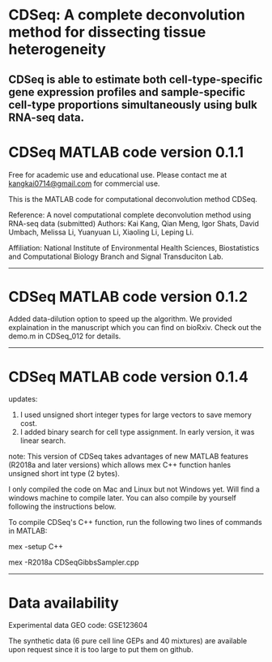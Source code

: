 # CDSeq: A complete deconvolution method for dissecting tissue heterogeneity
CDSeq is able to estimate both cell-type-specific gene expression profiles and sample-specific cell-type proportions simultaneously using bulk RNA-seq data.  
----------------------------------------------
# CDSeq MATLAB code version 0.1.1

Free for academic use and educational use. Please contact me at kangkai0714@gmail.com for commercial use. 

This is the MATLAB code for computational deconvolution method CDSeq. 

Reference: A novel computational complete deconvolution method using RNA-seq data (submitted)
Authors: Kai Kang, Qian Meng, Igor Shats, David Umbach, Melissa Li, Yuanyuan Li, Xiaoling Li, Leping Li.

Affiliation: National Institute of Environmental Health Sciences, Biostatistics and Computational Biology Branch and Signal Transduciton Lab.

-----------------------------------------------
# CDSeq MATLAB code version 0.1.2
Added data-dilution option to speed up the algorithm. We provided explaination in the manuscript which you can find on bioRxiv. Check out the demo.m in CDSeq_012 for details. 

-----------------------------------------------
# CDSeq MATLAB code version 0.1.4
updates:
1. I used unsigned short integer types for large vectors to save memory cost.
2. I added binary search for cell type assignment. In early version, it was linear search. 

note:
This version of CDSeq takes advantages of new MATLAB features (R2018a and later versions) 
which allows mex C++ function hanles unsigned short int type (2 bytes). 

I only compiled the code on Mac and Linux but not Windows yet. Will find a windows machine to compile later. You can also compile by yourself following the instructions below.

To compile CDSeq's C++ function, run the following two lines of commands in MATLAB: 

mex -setup C++ 

mex -R2018a CDSeqGibbsSampler.cpp

-----------------------------------------------
# Data availability
Experimental data GEO code: GSE123604

The synthetic data (6 pure cell line GEPs and 40 mixtures) are available upon request since it is too large to put them on github.
